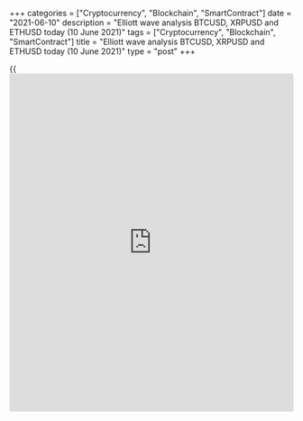 +++
categories = ["Cryptocurrency", "Blockchain", "SmartContract"]
date = "2021-06-10"
description = "Elliott wave analysis BTCUSD, XRPUSD and ETHUSD today (10 June 2021)"
tags = ["Cryptocurrency", "Blockchain", "SmartContract"]
title = "Elliott wave analysis BTCUSD, XRPUSD and ETHUSD today (10 June 2021)"
type = "post"
+++

{{<iframe id="large-banner" src="https://www.bounty.group/#slide=14.0" width="100%" height="600" scrolling="no" style="border: 0px solid rgb(216, 221, 230); border-radius: 3px;">}}

2021-06-10

2021-06-10

Short-term forecast for BTCUSD, XRPUSD and ETHUSD 10.06.2021Roman Onegin

I welcome my readers!

I have prepared a short-term cryptocurrency forecast based on Elliott
wave analysis of Bitcoin, Ripple, and Ethereum. I offer entry signals to
trade each cryptocurrency.

In the ETHUSD market, the final wave of the zigzag correction takes the
form of an ending diagonal.

The article covers the following subjects:

##  **Elliott wave Bitcoin analysis**

The BTCUSD market is developing an upward corrective wave [2] as a
zigzag (A) - (B) - (C), where (A) is an impulse, and corrective wave (B)
has a triangular structure and consists of five sub-waves A-B-C-D-E. A
bullish impulse wave C is currently unfolding and may complete its
pattern around level 44500.00. At this level, wave [2] will reach the
Fibonacci level of 50% of the bear impulse wave [1]. In the current
situation, consider entering buy trades.

### Trading plan for [BTCUSD][1] today:

Buy 37037.50, TP 44500.00

* * *

##  **Elliott wave Ripple analysis**

The XRPUSD market is unfolding an upward linking wave (X) as part of the
bear double zigzag. Wave (X) is likely to take the shape of a simple
A-B-C zigzag. Long-term corrective wave B, which has taken the form of a
double zigzag [W] - [X] - [Y], looks completed. The XRPUSD market is
developing an upward wave C, which may take the form of a simple
impulse. It is expected to be completed at the level of 1.153. At this
level, wave (X) will reach the Fibonacci level of 38.2% of wave (W).

### Trading plan for [XRPUSD][2] today:

Buy 0.893, TP 1.153

* * *

##  **Elliott wave Ethereum analysis**

The ETHUSD market continues forming corrective wave 2. This wave is
likely unfolding as a simple zigzag, consisted of green sub-waves [A] -
[B] - [C]. The first two parts of this figure are completed, and now the
last wave [C] is developing. Wave [C] is an ending diagonal because its
fourth wave has gone beyond the end of wave (1). Now the initial part of
the wave (5) is unfolding, which may end near the level of 3340.00. At
this level, wave 2 will reach the Fibonacci level of 61.8% of wave 1.

### Trading plan for [ETHUSD][3] **** today:

Buy 2562.83, TP 3340.00

* * *

P.S. Did you like my article? Share it in social networks: it will be
the best “thank you" :)

Ask me questions and comment below. I’ll be glad to answer your
questions and give necessary explanations.

 **Useful links:**

  * I recommend trying to trade with a reliable broker [here][4]. The system allows you to trade by yourself or copy successful traders from all across the globe.
  * Use my promo-code BLOG for getting deposit bonus 50% on LiteForex platform. Just enter this code in the appropriate field while [depositing][5] your trading account.
  * Telegram chat for traders: <t.me/liteforexengchat>. We are sharing the signals and trading experience
  * Telegram channel with high-quality analytics, Forex reviews, training articles, and other useful things for traders <t.me/liteforex>



## Price chart of BTCUSD in real time mode

The content of this article reflects the author’s opinion and does not
necessarily reflect the official position of LiteForex. The material
published on this page is provided for informational purposes only and
should not be considered as the provision of investment advice for the
purposes of Directive 2004/39/EC.

Rate this article:

{{value}}

( {{count}} {{title}} )

   1. my.liteforex.com/trading/chart?symbol=BTCUSD
   2. my.liteforex.com/trading/chart?symbol=XRPUSD
   3. my.liteforex.com/trading/chart?symbol=ETHUSD
   4. my.liteforex.com/?category=analysts-opinions&slug=short-term-forecast-for-[BTC](https://www.playgroundfx.com/blog/who-is-the-creator-of-bitcoin/)usd-xrpusd-and-ethusd-10062021&openPopup=%2Fregistration%2Fpopup&utm_source=blog&utm_medium=article&utm_campaign=bonus
   5. my.liteforex.com/deposit/?category=analysts-opinions&slug=short-term-forecast-for-[BTC](https://www.playgroundfx.com/blog/who-is-the-creator-of-bitcoin/)usd-xrpusd-and-ethusd-10062021&promo_code=BLOG&utm_source=blog&utm_medium=article&utm_campaign=bonus